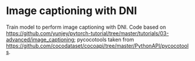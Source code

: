 # Image captioning with DNI

Train model to perform image captioning with DNI. Code based on https://github.com/yunjey/pytorch-tutorial/tree/master/tutorials/03-advanced/image_captioning; pycocotools taken from https://github.com/cocodataset/cocoapi/tree/master/PythonAPI/pycocotools.
